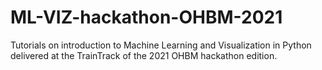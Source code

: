 # ML-VIZ-hackathon-OHBM-2021
Tutorials on introduction to Machine Learning and Visualization in Python delivered at the TrainTrack of the 2021 OHBM hackathon edition. 
